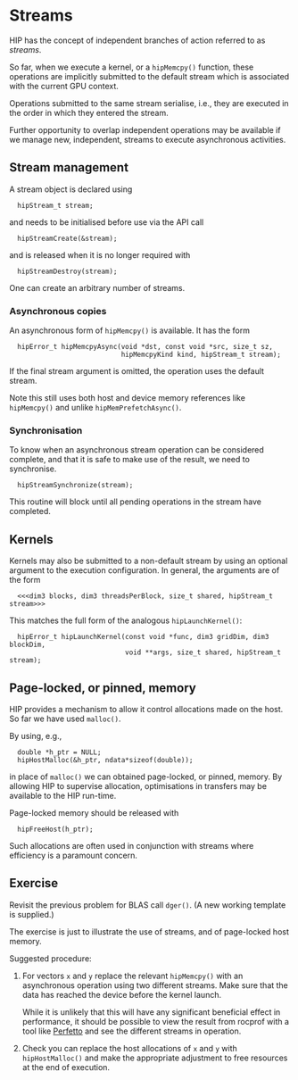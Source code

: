# Streams

HIP has the concept of independent branches of action referred to
as *streams*.

So far, when we execute a kernel, or a `hipMemcpy()` function, these
operations are implicitly submitted to the default stream which is
associated with the current GPU context.

Operations submitted to the same stream serialise, i.e., they are
executed in the order in which they entered the stream.

Further opportunity to overlap independent operations may be available
if we manage new, independent, streams to execute asynchronous
activities.

## Stream management

A stream object is declared using
```
  hipStream_t stream;
```
and needs to be initialised before use via the API call
```
  hipStreamCreate(&stream);
```
and is released when it is no longer required with
```
  hipStreamDestroy(stream);
```
One can create an arbitrary number of streams.


### Asynchronous copies

An asynchronous form of `hipMemcpy()` is available. It has the form
```
  hipError_t hipMemcpyAsync(void *dst, const void *src, size_t sz,
                            hipMemcpyKind kind, hipStream_t stream);
```
If the final stream argument is omitted, the operation uses the default
stream.

Note this still uses both host and device memory references like
`hipMemcpy()` and unlike `hipMemPrefetchAsync()`.

### Synchronisation

To know when an asynchronous stream operation can be considered
complete, and that it is safe to make use of the result, we need
to synchronise.
```
  hipStreamSynchronize(stream);
```
This routine will block until all pending operations in the stream
have completed.


## Kernels

Kernels may also be submitted to a non-default stream by using an
optional argument to the execution configuration. In general, the
arguments are of the form
```
  <<<dim3 blocks, dim3 threadsPerBlock, size_t shared, hipStream_t stream>>>
```
This matches the full form of the analogous `hipLaunchKernel()`:
```
  hipError_t hipLaunchKernel(const void *func, dim3 gridDim, dim3 blockDim,
                             void **args, size_t shared, hipStream_t stream);
```

## Page-locked, or pinned, memory

HIP provides a mechanism to allow it control allocations made on the host.
So far we have used `malloc()`.

By using, e.g.,
```
  double *h_ptr = NULL;
  hipHostMalloc(&h_ptr, ndata*sizeof(double));
```
in place of `malloc()` we can obtained page-locked, or pinned, memory.
By allowing HIP to supervise allocation, optimisations in transfers
may be available to the HIP run-time.

Page-locked memory should be released with
```
  hipFreeHost(h_ptr);
```

Such allocations are often used in conjunction with streams where
efficiency is a paramount concern.


## Exercise

Revisit the previous problem for BLAS call `dger()`. (A new working
template is supplied.)

The exercise is just to illustrate the use of streams, and of
page-locked host memory.

Suggested procedure:

1. For vectors `x` and `y` replace the relevant `hipMemcpy()` with
   an asynchronous operation using two different streams. Make sure
   that the data has reached the device before the kernel launch.

   While it is unlikely that this will have any significant beneficial effect in
   performance, it should be possible to view the result from rocprof with a
   tool like [Perfetto](https://ui.perfetto.dev/) and see the different streams
   in operation.

2. Check you can replace the host allocations of `x` and `y` with
   `hipHostMalloc()` and make the appropriate adjustment to free
   resources at the end of execution.

<!-- ### Finished?

(No qeqivalent in HIP at the moment)

Note that it is possible to add a meaningful label to a stream
(and to other types of object) via the NVTX library. The label
will then appear in the Nsight profile. For a stream use:
```
  void nvtxNameCudaStreamA(cudaStream_t stream, const char * name);
```
to attach an ASCII label to a stream. -->
